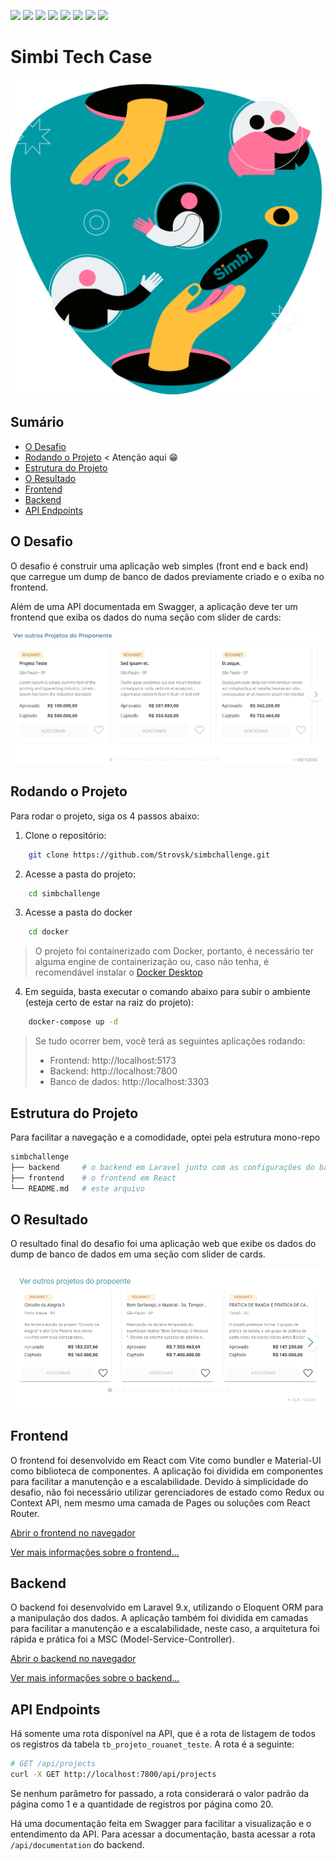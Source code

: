 ![](https://img.shields.io/badge/Laravel%209.x-%23FF2D20?style=for-the-badge&logo=laravel&logoColor=%23EEE)
![](https://img.shields.io/badge/PHP%208.1.10-%23777BB4?style=for-the-badge&logo=php&logoColor=%23EEE)
![](https://img.shields.io/badge/React-%23fff?style=for-the-badge&logo=react&logoColor=%2361DAFB)
![](https://img.shields.io/badge/Vite-%23007ACC?style=for-the-badge&logo=vite&logoColor=%23EEE)
![](https://img.shields.io/badge/Docker-%232496ED?style=for-the-badge&logo=docker&logoColor=%23EEE)
![](https://img.shields.io/badge/@MUI%20Components-%23fff?style=for-the-badge&logo=material-ui&logoColor=%23EEE)
![](https://img.shields.io/badge/Tippy.js-%23FFCA28?style=for-the-badge&logo=tippy.js&logoColor=%23EEE)
![](https://img.shields.io/badge/Swiper.js-%23000000?style=for-the-badge&logo=swiper&logoColor=%23EEE)

# Simbi Tech Case

<p style="text-align: center;">
    <img src="./frontend/src/assets/background.svg" alt="Simbi Logo" />
</p>

## Sumário

- [O Desafio](#the-challenge)
- [Rodando o Projeto](#getting-started) < Atenção aqui 😁
- [Estrutura do Projeto](#project-structure)
- [O Resultado](#the-result)
- [Frontend](#frontend)
- [Backend](#backend)
- [API Endpoints](#api-endpoints)

<h2 id="the-challenge">O Desafio</h2>

O desafio é construir uma aplicação web simples (front end e back end) que carregue um dump de banco de dados previamente criado e o exiba no frontend.

Além de uma API documentada em Swagger, a aplicação deve ter um frontend que exiba os dados do numa seção com slider de cards:

![Simbi Objective](./frontend/docs/assets/objective.png)

<h2 id="getting-started">Rodando o Projeto</h2>

Para rodar o projeto, siga os 4 passos abaixo:

1. Clone o repositório:

```bash
    git clone https://github.com/Strovsk/simbchallenge.git
```

2. Acesse a pasta do projeto:

```bash
    cd simbchallenge
```

3. Acesse a pasta do docker

```bash
    cd docker
```

> O projeto foi containerizado com Docker, portanto, é necessário ter alguma engine de containerização ou, caso não tenha, é recomendável instalar o [Docker Desktop](https://www.docker.com/products/docker-desktop/)

4. Em seguida, basta executar o comando abaixo para subir o ambiente (esteja certo de estar na raiz do projeto):

```bash
    docker-compose up -d
```

> Se tudo ocorrer bem, você terá as seguintes aplicações rodando:
>
> - Frontend: http://localhost:5173
> - Backend: http://localhost:7800
> - Banco de dados: http://localhost:3303

<h2 id="project-structure">Estrutura do Projeto</h2>

Para facilitar a navegação e a comodidade, optei pela estrutura mono-repo

```bash
simbchallenge
├── backend     # o backend em Laravel junto com as configurações do banco de dados
├── frontend    # o frontend em React
└── README.md   # este arquivo
```

<h2 id="the-result">O Resultado</h2>

O resultado final do desafio foi uma aplicação web que exibe os dados do dump de banco de dados em uma seção com slider de cards.

![Simbi Result](./frontend/docs/assets/result.png)

<h2 id="frontend">Frontend</h2>

O frontend foi desenvolvido em React com Vite como bundler e Material-UI como biblioteca de componentes. A aplicação foi dividida em componentes para facilitar a manutenção e a escalabilidade.
Devido à simplicidade do desafio, não foi necessário utilizar gerenciadores de estado como Redux ou Context API, nem mesmo uma camada de Pages ou soluções com React Router.

[Abrir o frontend no navegador](http://localhost:5173)

[Ver mais informações sobre o frontend...](./frontend/README.md)

<h2 id="backend">Backend</h2>

O backend foi desenvolvido em Laravel 9.x, utilizando o Eloquent ORM para a manipulação dos dados. A aplicação também foi dividida em camadas para facilitar a manutenção e a escalabilidade, neste caso, a arquitetura foi rápida e prática foi a MSC (Model-Service-Controller).

[Abrir o backend no navegador](http://localhost:7800/api/projects)

[Ver mais informações sobre o backend...](./backend/README.md)

<h2 id="api-endpoints">API Endpoints</h2>

Há somente uma rota disponível na API, que é a rota de listagem de todos os registros da tabela `tb_projeto_rouanet_teste`. A rota é a seguinte:

```bash
# GET /api/projects
curl -X GET http://localhost:7800/api/projects
```

Se nenhum parâmetro for passado, a rota considerará o valor padrão da página como 1 e a quantidade de registros por página como 20.

Há uma documentação feita em Swagger para facilitar a visualização e o entendimento da API. Para acessar a documentação, basta acessar a rota `/api/documentation` do backend.
